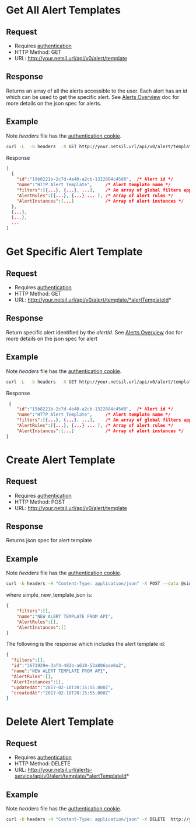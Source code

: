 # Get All Alert Templates 
## Request

- Requires [authentication](authentication.md)
- HTTP Method: GET
- URL: http://your.netsil.url/api/v0/alert/template

## Response
Returns an array of all the alerts accessible to the user. Each alert has an _id_ which can be used to get the specific alert. See [Alerts Overview](alerts_overview.md) doc for more details on the json spec for alerts.

## Example
Note *headers* file has the [authentication cookie](authentication.md). 
```bash
curl -L  -b headers  -X GET http://your.netsil.url/api/v0/alert/template
```
Response
```json
[
  {
    "id":"19b8221b-2c7d-4e40-a2cb-1322884c45d8",  /* Alert id */
    "name":"HTTP Alert Template",     /* Alert template name */
    "filters":[{...}, {...}, ...],    /* An array of global filters applied to all the metrics used in the template. */
    "AlertRules":[{...}, {...} ... ], /* Array of alert rules */           
    "AlertInstances":[...]            /* Array of alert instances */
  },
  {...},
  {...},
  ...
]
```

# Get Specific Alert Template
## Request

- Requires [authentication](authentication.md)
- HTTP Method: GET
- URL: http://your.netsil.url/api/v0/alert/template/*alertTemplateId*

## Response
Return specific alert identified by the *alertId*. See [Alerts Overview](alerts_overview.md) doc for more details on the json spec for alert 

## Example
Note *headers* file has the [authentication cookie](authentication.md). 
```bash
curl -L  -b headers  -X GET http://your.netsil.url/api/v0/alert/template/19b8221b-2c7d-4e40-a2cb-1322884c45d8
```
Response
```json 
 {
    "id":"19b8221b-2c7d-4e40-a2cb-1322884c45d8",  /* Alert id */
    "name":"HTTP Alert Template",     /* Alert template name */
    "filters":[{...}, {...}, ...],    /* An array of global filters applied to all the metrics used in the template. */
    "AlertRules":[{...}, {...} ... ], /* Array of alert rules */           
    "AlertInstances":[...]            /* Array of alert instances */
}
```

# Create Alert Template
## Request
- Requires [authentication](authentication.md)
- HTTP Method: POST
- URL: http://your.netsil.url/api/v0/alert/template

## Response
Returns json spec for alert template

## Example
Note *headers* file has the [authentication cookie](authentication.md). 
```bash 
curl -b headers -H "Content-Type: application/json" -X POST --data @simple_new_template.json http://your.netsil.url/api/v0/alert/template
```
where simple_new_template.json is:
```json
{
	"filters":[],
	"name":"NEW ALERT TEMPLATE FROM API",
	"AlertRules":[],
	"AlertInstances":[]
}
```
The following is the response which includes the alert template id:
```json
{
  "filters":[],
  "id":"3671929e-3af4-482b-a618-53a806aae0a2",   
  "name":"NEW ALERT TEMPLATE FROM API",
  "AlertRules":[],
  "AlertInstances":[],
  "updatedAt":"2017-02-10T20:15:55.000Z",
  "createdAt":"2017-02-10T20:15:55.000Z"
}
```
# Delete Alert Template

## Request
- Requires [authentication](authentication.md)
- HTTP Method: DELETE
- URL: http://your.netsil.url/alerts-service/api/v0/alert/template/*alertTemplateId*

## Example
Note *headers* file has the [authentication cookie](authentication.md). 
```bash
curl -b headers -H "Content-Type: application/json" -X DELETE  http://your.netsil.url/api/v0/alert/template/a1b6cdd8-37ad-4fca-940b-89006909856e
```

